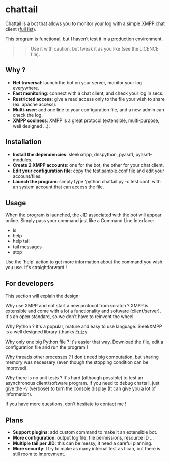 chattail
========

Chattail is a bot that allows you to monitor your log with a simple XMPP chat client ([full list](https://encrypted.google.com/search?hl=en&q=xmpp%20client)).

This program is functional, but I haven’t test it in a production environment.

>> Use it with caution, but tweak it as you like (see the LICENCE file).

## Why ?
* **Net traversal**: launch the bot on your server, monitor your log everywhere.
* **Fast monitoring**: connect with a chat client, and check your log in secs.
* **Restricted access**: give a read access only to the file your wish to share (ex: apache access).
* **Multi-user**: add one line to your configuration file, and a new admin can check the log.
* **XMPP coolness**: XMPP is a great protocol (extensible, multi-purpose, well designed ...).

## Installation
* **Install the dependencies**: sleekxmpp, dnspython, pyasn1, pyasn1-modules.
* **Create 2 XMPP accounts**: one for the bot, the other for your chat client.
* **Edit your configuration file**: copy the test.sample.conf file and edit your account/files.
* **Launch the program**: simply type 'python chattail.py -c test.conf' with an system account that can access the file.

## Usage

When the program is launched, the JID associated with the bot will appear online. Simply pass your command just like a Command Line Interface:
* ls
* help
* help tail
* tail messages
* stop

Use the 'help' action to get more information about the command you wish you use. It's straightforward !

## For developers

This section will explain the design:

Why use XMPP and not start a new protocol from scratch ?
XMPP is extensible and come with a lot a functionality and software (client/server). It's an open standard, so we don't have to reinvent the wheel.

Why Python ?
It's a popular, mature and easy to use language. SleekXMPP is a well designed library (thanks [Fritzy](https://github.com/fritzy/SleekXMPP).

Why only one big Python file ?
It's easier that way. Download the file, edit a configuration file and run the program !

Why threads other processes ?
I don't need big computation, but sharing memory was necessary (even though the stopping condition can be improved).

Why there is no unit tests ?
It's hard (although possible) to test an asynchronous client/software program. If you need to debug chattail, just give the -v (verbose) to turn the console display (It can give you a lot of information).

If you have more questions, don't hesitate to contact me !

## Plans

* **Support plugins**: add custom command to make it an extensible bot.
* **More configuration**: output log file, file permissions, resource ID ...
* **Multiple tail per JID**: this can be messy, it need a careful planning.
* **More security**: I try to make as many internal test as I can, but there is still room to improvment.
